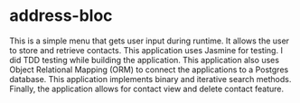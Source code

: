 # address-bloc

This is a simple menu that gets user input during runtime. It allows the user to store and retrieve contacts. 
This application uses Jasmine for testing. I did TDD testing while building the application. 
This application also uses Object Relational Mapping (ORM) to connect the applications to a Postgres database.
This application implements binary and iterative search methods. 
Finally, the application allows for contact view and delete contact feature.

